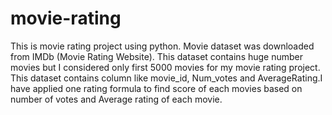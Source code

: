 # movie-rating
This is movie rating project using python.
Movie dataset was downloaded from IMDb (Movie Rating Website).
This dataset contains huge number movies but I considered only first 5000 movies for my movie rating project.
This dataset contains column like movie_id, Num_votes and AverageRating.I have applied one rating formula to find score of each movies based on number of votes and Average rating of each movie.
